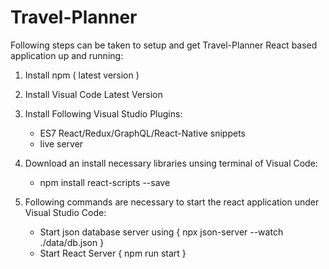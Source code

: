 # Travel-Planner
 Following steps can be taken to setup and get Travel-Planner React based application up and running: 
 
 1. Install npm ( latest version ) 
 2. Install Visual Code Latest Version
 3. Install Following Visual Studio Plugins:
    -  ES7 React/Redux/GraphQL/React-Native snippets
    -  live server         
 3. Download an install necessary libraries unsing terminal of Visual Code:
    - npm install react-scripts --save
      
 4. Following commands are necessary to start the react application under Visual Studio Code:
    - Start json database server using {  npx json-server --watch ./data/db.json } 
    - Start React Server {  npm run start }    